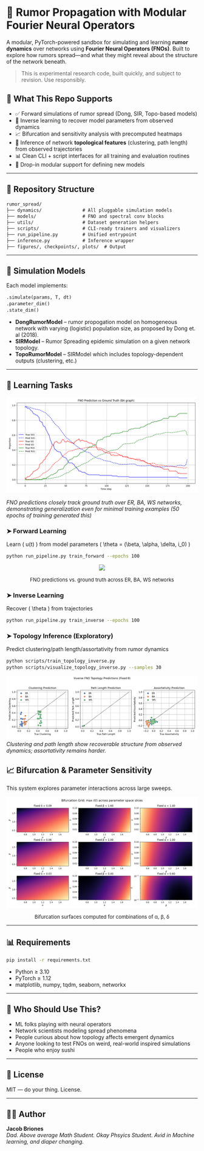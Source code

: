 # 🧠 Rumor Propagation with Modular Fourier Neural Operators

A modular, PyTorch-powered sandbox for simulating and learning **rumor dynamics** over networks using **Fourier Neural Operators (FNOs)**. Built to explore how rumors spread—and what they might reveal about the structure of the network beneath.

> This is experimental research code, built quickly, and subject to revision. Use responsibly.

## 🚀 What This Repo Supports

- ✅ Forward simulations of rumor spread (Dong, SIR, Topo-based models)
- 🔁 Inverse learning to recover model parameters from observed dynamics
- 📈 Bifurcation and sensitivity analysis with precomputed heatmaps
- 🧠 Inference of network **topological features** (clustering, path length) from observed trajectories
- 📊 Clean CLI + script interfaces for all training and evaluation routines
- 🔌 Drop-in modular support for defining new models

---

## 📂 Repository Structure

```
rumor_spread/
├── dynamics/               # All pluggable simulation models
├── models/                 # FNO and spectral conv blocks
├── utils/                  # Dataset generation helpers
├── scripts/                # CLI-ready trainers and visualizers
├── run_pipeline.py         # Unified entrypoint
├── inference.py            # Inference wrapper
├── figures/, checkpoints/, plots/  # Output
```

---

## 🧬 Simulation Models

Each model implements:
```python
.simulate(params, T, dt)
.parameter_dim()
.state_dim()
```

- **DongRumorModel** – rumor propogation model on homogeneous network with varying (logistic) population size, as proposed by Dong et. al (2018).
- **SIRModel** –  Rumor Spreading epidemic simulation on a given network topology.
- **TopoRumorModel** – SIRModel which includes topology-dependent outputs (clustering, etc.)

---

## 🧠 Learning Tasks

![FNO vs Ground Truth across topologies](figures/fno_vs_groundtruth.png)

*FNO predictions closely track ground truth over ER, BA, WS networks, demonstrating generalization even for minimal training examples (50 epochs of training generated this)*

### ➤ Forward Learning
Learn \( u(t) \) from model parameters \( \theta = (\beta, \alpha, \delta, i_0) \)
```bash
python run_pipeline.py train_forward --epochs 100
```

<div align="center">
  <img src="figures/fno_vs_groundtruth_topologies.png" width="700"/>
  <p style="font-size:small">FNO predictions vs. ground truth across ER, BA, WS networks</p>
</div>

### ➤ Inverse Learning
Recover \( \theta \) from trajectories
```bash
python run_pipeline.py train_inverse --epochs 100
```

### ➤ Topology Inference (Exploratory)
Predict clustering/path length/assortativity from rumor dynamics

```bash
python scripts/train_topology_inverse.py
python scripts/visualize_topology_inverse.py --samples 30
```

![Inverse prediction of topology features](figures/inverse_topology_predictions.png)
*Clustering and path length show recoverable structure from observed dynamics; assortativity remains harder.*





## 📈 Bifurcation & Parameter Sensitivity

This system explores parameter interactions across large sweeps.

<div align="center">
  <img src="figures/dong_parameter_bifurcation_matrix_70res.png" width="700"/>
  <p style="font-size:small">Bifurcation surfaces computed for combinations of α, β, δ</p>
</div>

---

## 📊 Requirements
```bash
pip install -r requirements.txt
```
- Python ≥ 3.10
- PyTorch ≥ 1.12
- matplotlib, numpy, tqdm, seaborn, networkx

---

## 🤔 Who Should Use This?

- ML folks playing with neural operators
- Network scientists modeling spread phenomena
- People curious about how topology affects emergent dynamics
- Anyone looking to test FNOs on weird, real-world inspired simulations
- People who enjoy sushi

---

## 📜 License

MIT — do your thing. License.

---

## 👨‍💻 Author

**Jacob Briones**  
*Dad. Above average Math Student. Okay Phsyics Student. Avid in Machine learning, and diaper changing.*


